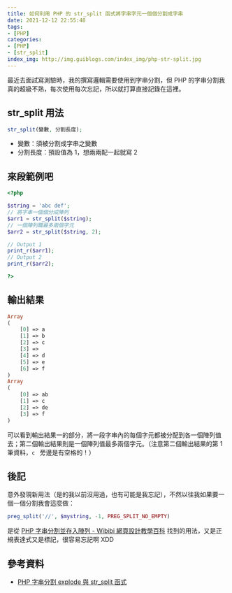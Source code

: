 ```yaml
---
title: 如何利用 PHP 的 str_split 函式將字串字元一個個分割成字串
date: 2021-12-12 22:55:48
tags:
- [PHP]
categories:
- [PHP]
- [str_split]
index_img: http://img.guiblogs.com/index_img/php-str-split.jpg
---
```


最近去面試寫測驗時，我的撰寫邏輯需要使用到字串分割，但 PHP 的字串分割我真的超級不熟，每次使用每次忘記，所以就打算直接記錄在這裡。

<!-- more -->

## str_split 用法

``` php
str_split(變數, 分割長度);
```

* 變數：須被分割成字串之變數
* 分割長度：預設值為 1，想兩兩配一起就寫 2

## 來段範例吧

``` php
<?php

$string = 'abc def';
// 將字串一個個分成陣列
$arr1 = str_split($string);
// 一個陣列職最多兩個字元
$arr2 = str_split($string, 2);

// Output 1
print_r($arr1);
// Output 2
print_r($arr2);

?>
```

## 輸出結果

``` php
Array
(
    [0] => a
    [1] => b
    [2] => c
    [3] =>  
    [4] => d
    [5] => e
    [6] => f
)
Array
(
    [0] => ab
    [1] => c 
    [2] => de
    [3] => f
)
```

可以看到輸出結果一的部分，將一段字串內的每個字元都被分配到各一個陣列值去；第二個輸出結果則是一個陣列值最多兩個字元。（注意第二個輸出結果的第 1 筆資料，`c ` 旁邊是有空格的！）

## 後記

意外發現新用法（是的我以前沒用過，也有可能是我忘記），不然以往我如果要一個一個分割我會這麼做：

``` php
preg_split('//', $mystring, -1, PREG_SPLIT_NO_EMPTY)
```

是從 [PHP 字串分割並存入陣列 - Wibibi 網頁設計教學百科](https://www.wibibi.com/info.php?tid=PHP_%E5%AD%97%E4%B8%B2%E5%88%86%E5%89%B2%E4%B8%A6%E5%AD%98%E5%85%A5%E9%99%A3%E5%88%97) 找到的用法，又是正規表達式又是標記，很容易忘記啊 XDD

## 參考資料

* [PHP 字串分割 explode 與 str_split 函式](https://www.itread01.com/content/1548367021.html)